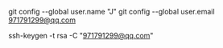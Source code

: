 git config --global user.name "J"
git config --global user.email 971791299@qq.com

ssh-keygen -t rsa -C "971791299@qq.com"
